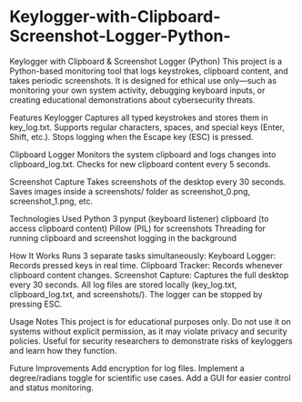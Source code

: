 # Keylogger-with-Clipboard-Screenshot-Logger-Python-
Keylogger with Clipboard & Screenshot Logger (Python)
This project is a Python-based monitoring tool that logs keystrokes, clipboard content, and takes periodic screenshots. It is designed for ethical use only—such as monitoring your own system activity, debugging keyboard inputs, or creating educational demonstrations about cybersecurity threats.

Features
Keylogger
Captures all typed keystrokes and stores them in key_log.txt.
Supports regular characters, spaces, and special keys (Enter, Shift, etc.).
Stops logging when the Escape key (ESC) is pressed.

Clipboard Logger
Monitors the system clipboard and logs changes into clipboard_log.txt.
Checks for new clipboard content every 5 seconds.

Screenshot Capture
Takes screenshots of the desktop every 30 seconds.
Saves images inside a screenshots/ folder as screenshot_0.png, screenshot_1.png, etc.

Technologies Used
Python 3
pynput (keyboard listener)
clipboard (to access clipboard content)
Pillow (PIL) for screenshots
Threading for running clipboard and screenshot logging in the background

How It Works
Runs 3 separate tasks simultaneously:
Keyboard Logger: Records pressed keys in real time.
Clipboard Tracker: Records whenever clipboard content changes.
Screenshot Capture: Captures the full desktop every 30 seconds.
All log files are stored locally (key_log.txt, clipboard_log.txt, and screenshots/).
The logger can be stopped by pressing ESC.

Usage Notes
This project is for educational purposes only.
Do not use it on systems without explicit permission, as it may violate privacy and security policies.
Useful for security researchers to demonstrate risks of keyloggers and learn how they function.

Future Improvements
Add encryption for log files.
Implement a degree/radians toggle for scientific use cases.
Add a GUI for easier control and status monitoring.
